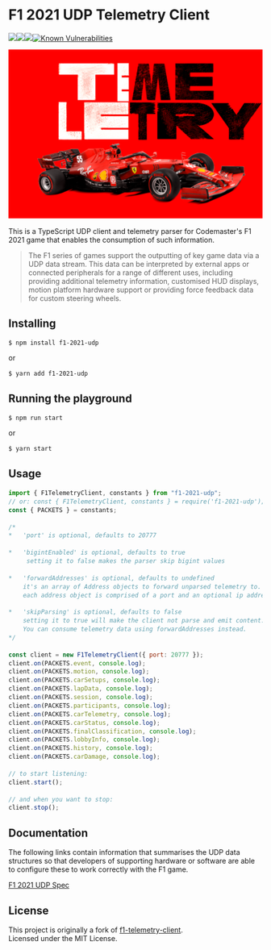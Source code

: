 # F1 2021 UDP Telemetry Client

<a href="https://www.npmjs.com/package/f1-2021-udp"><img src="https://img.shields.io/npm/v/f1-2021-udp.svg"></a><a href='https://app.travis-ci.com/github/PrimeGoose/f1-2021-udp'><img src='https://app.travis-ci.com/PrimeGoose/f1-2021-udp.svg?branch=main'></a><img src="https://img.shields.io/github/license/primegoose/f1-2021-udp.svg"><a href="https://snyk.io/test/github/primegoose/f1-2021-udp?targetFile=package.json"><img src="https://snyk.io/test/github/primegoose/f1-2021-udp/badge.svg?targetFile=package.json" alt="Known Vulnerabilities" data-canonical-src="https://snyk.io/test/github/primegoose/f1-2021-udp?targetFile=package.json" style="max-width:100%;"></a>

![](/logo.png)

This is a TypeScript UDP client and telemetry parser for Codemaster's F1 2021 game that enables the consumption of such information.

>The F1 series of games support the outputting of key game data via a UDP data stream. This data can be interpreted by external apps or connected peripherals for a range of different uses, including providing additional telemetry information, customised HUD displays, motion platform hardware support or providing force feedback data for custom steering wheels.


## Installing

```
$ npm install f1-2021-udp
```

or

```
$ yarn add f1-2021-udp
```

## Running the playground

```
$ npm run start
```

or

```
$ yarn start
```

## Usage

```js
import { F1TelemetryClient, constants } from "f1-2021-udp";
// or: const { F1TelemetryClient, constants } = require('f1-2021-udp');
const { PACKETS } = constants;

/*
*   'port' is optional, defaults to 20777

*   'bigintEnabled' is optional, defaults to true
     setting it to false makes the parser skip bigint values

*   'forwardAddresses' is optional, defaults to undefined
    it's an array of Address objects to forward unparsed telemetry to.
    each address object is comprised of a port and an optional ip address

*   'skipParsing' is optional, defaults to false
    setting it to true will make the client not parse and emit content.
    You can consume telemetry data using forwardAddresses instead.              
*/

const client = new F1TelemetryClient({ port: 20777 });
client.on(PACKETS.event, console.log);
client.on(PACKETS.motion, console.log);
client.on(PACKETS.carSetups, console.log);
client.on(PACKETS.lapData, console.log);
client.on(PACKETS.session, console.log);
client.on(PACKETS.participants, console.log);
client.on(PACKETS.carTelemetry, console.log);
client.on(PACKETS.carStatus, console.log);
client.on(PACKETS.finalClassification, console.log);
client.on(PACKETS.lobbyInfo, console.log);
client.on(PACKETS.history, console.log);
client.on(PACKETS.carDamage, console.log);

// to start listening:
client.start();

// and when you want to stop:
client.stop();
```

## Documentation

The following links contain information that summarises the UDP data structures so that developers of supporting hardware or software are able to configure these to work correctly with the F1 game.

[F1 2021 UDP Spec](https://forums.codemasters.com/topic/80231-f1-2021-udp-specification/)  

## License

This project is originally a fork of [f1-telemetry-client](https://github.com/racehub-io/f1-telemetry-client).  
Licensed under the MIT License.
